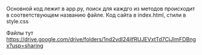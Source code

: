 Основной код лежит в app.py, поиск для каждго из методов происходит в соответствующем названию файле. Код сайта в index.html, стили в style.css

Файлы тут https://drive.google.com/drive/folders/1nd2vdI24ilfRUJEVxtTd7CjJImFDBngx?usp=sharing
